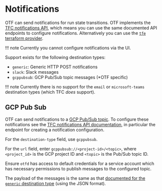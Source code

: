 # Notifications

OTF can send notifications for run state transitions. OTF implements the [TFC notifications API](https://developer.hashicorp.com/terraform/cloud-docs/api-docs/notification-configurations), which means you can use the same documented API endpoints to configure notifications. Alternatively you can use the [`tfe` terraform provider](https://registry.terraform.io/providers/hashicorp/tfe/latest/docs/resources/notification_configuration).

!!! note
	Currently you cannot configure notifications via the UI.

Support exists for the following destination types:

* `generic`: Generic HTTP POST notifications
* `slack`: Slack messages
* `gcppubsub`: GCP Pub/Sub topic messages (*OTF specific)

!!! note
	Currently there is no support for the `email` or `microsoft-teams`
	destination types (which TFC *does* support).

## GCP Pub Sub

OTF can send notifications to a [GCP Pub/Sub
topic](https://cloud.google.com/pubsub/docs/overview). To configure these
notifications see the [TFC notifications API
documentation](https://developer.hashicorp.com/terraform/cloud-docs/api-docs/notification-configurations#create-a-notification-configuration), in particular the endpoint for creating a notification configuration.

For the `destination-type` field, use `gcppubsub`.

For the `url` field, enter `gcppubsub://<project-id>/<topic>`, where `<project_id>` is the GCP project ID and `<topic>` is the Pub/Sub topic ID.

Ensure `otfd` has access to default credentials for a service account which has
necessary permissions to publish messages to the configured topic.

The payload of the messages is the same as that [documented for the `generic`
destination
type](https://developer.hashicorp.com/terraform/cloud-docs/api-docs/notification-configurations#run-notification-payload) (using the JSON format).
